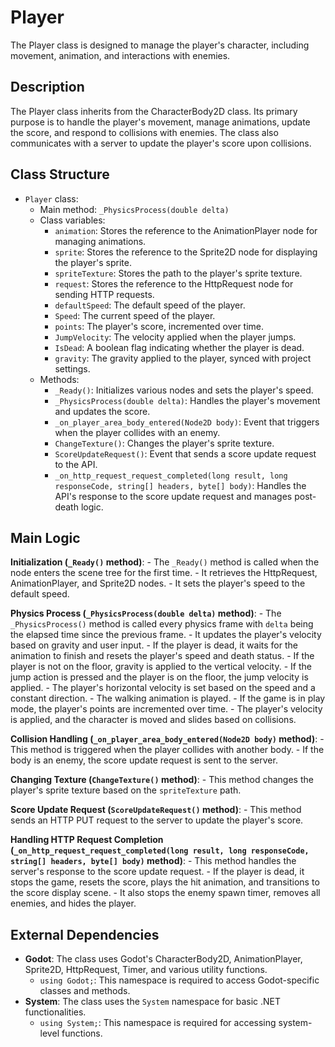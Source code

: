 # Player

The Player class is designed to manage the player's character, including movement, animation, and interactions with enemies.

## Description

The Player class inherits from the CharacterBody2D class. Its primary purpose is to handle the player's movement, manage animations, update the score, and respond to collisions with enemies. The class also communicates with a server to update the player's score upon collisions.

## Class Structure

- `Player` class:
  - Main method: `_PhysicsProcess(double delta)`
  - Class variables:
    - `animation`: Stores the reference to the AnimationPlayer node for managing animations.
    - `sprite`: Stores the reference to the Sprite2D node for displaying the player's sprite.
    - `spriteTexture`: Stores the path to the player's sprite texture.
    - `request`: Stores the reference to the HttpRequest node for sending HTTP requests.
    - `defaultSpeed`: The default speed of the player.
    - `Speed`: The current speed of the player.
    - `points`: The player's score, incremented over time.
    - `JumpVelocity`: The velocity applied when the player jumps.
    - `IsDead`: A boolean flag indicating whether the player is dead.
    - `gravity`: The gravity applied to the player, synced with project settings.
  - Methods:
    - `_Ready()`: Initializes various nodes and sets the player's speed.
    - `_PhysicsProcess(double delta)`: Handles the player's movement and updates the score.
    - `_on_player_area_body_entered(Node2D body)`: Event that triggers when the player collides with an enemy.
    - `ChangeTexture()`: Changes the player's sprite texture.
    - `ScoreUpdateRequest()`: Event that sends a score update request to the API.
    - `_on_http_request_request_completed(long result, long responseCode, string[] headers, byte[] body)`: Handles the API's response to the score update request and manages post-death logic.

## Main Logic

**Initialization (`_Ready()` method)**:
    - The `_Ready()` method is called when the node enters the scene tree for the first time.
    - It retrieves the HttpRequest, AnimationPlayer, and Sprite2D nodes.
    - It sets the player's speed to the default speed.

**Physics Process (`_PhysicsProcess(double delta)` method)**:
    - The `_PhysicsProcess()` method is called every physics frame with `delta` being the elapsed time since the previous frame.
    - It updates the player's velocity based on gravity and user input.
    - If the player is dead, it waits for the animation to finish and resets the player's speed and death status.
    - If the player is not on the floor, gravity is applied to the vertical velocity.
    - If the jump action is pressed and the player is on the floor, the jump velocity is applied.
    - The player's horizontal velocity is set based on the speed and a constant direction.
    - The walking animation is played.
    - If the game is in play mode, the player's points are incremented over time.
    - The player's velocity is applied, and the character is moved and slides based on collisions.

**Collision Handling (`_on_player_area_body_entered(Node2D body)` method)**:
    - This method is triggered when the player collides with another body.
    - If the body is an enemy, the score update request is sent to the server.

**Changing Texture (`ChangeTexture()` method)**:
    - This method changes the player's sprite texture based on the `spriteTexture` path.

**Score Update Request (`ScoreUpdateRequest()` method)**:
    - This method sends an HTTP PUT request to the server to update the player's score.

**Handling HTTP Request Completion (`_on_http_request_request_completed(long result, long responseCode, string[] headers, byte[] body)` method)**:
    - This method handles the server's response to the score update request.
    - If the player is dead, it stops the game, resets the score, plays the hit animation, and transitions to the score display scene.
    - It also stops the enemy spawn timer, removes all enemies, and hides the player.

## External Dependencies

- **Godot**: The class uses Godot's CharacterBody2D, AnimationPlayer, Sprite2D, HttpRequest, Timer, and various utility functions.
  - `using Godot;`: This namespace is required to access Godot-specific classes and methods.
- **System**: The class uses the `System` namespace for basic .NET functionalities.
  - `using System;`: This namespace is required for accessing system-level functions.
